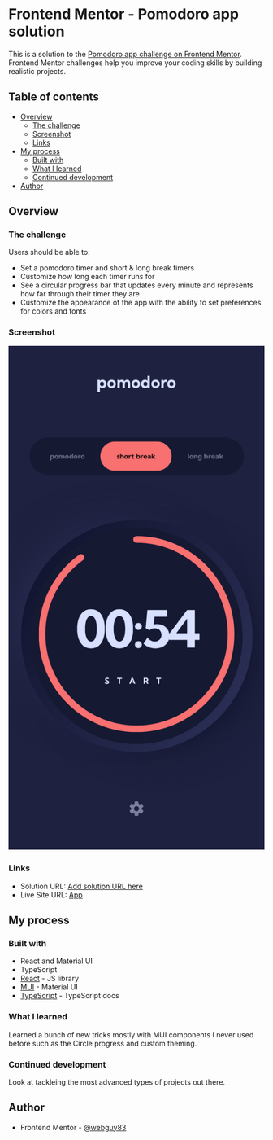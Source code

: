 # Frontend Mentor - Pomodoro app solution

This is a solution to the [Pomodoro app challenge on Frontend Mentor](https://www.frontendmentor.io/challenges/pomodoro-app-KBFnycJ6G). Frontend Mentor challenges help you improve your coding skills by building realistic projects.

## Table of contents

- [Overview](#overview)
  - [The challenge](#the-challenge)
  - [Screenshot](#screenshot)
  - [Links](#links)
- [My process](#my-process)
  - [Built with](#built-with)
  - [What I learned](#what-i-learned)
  - [Continued development](#continued-development)
- [Author](#author)

## Overview

### The challenge

Users should be able to:

- Set a pomodoro timer and short & long break timers
- Customize how long each timer runs for
- See a circular progress bar that updates every minute and represents how far through their timer they are
- Customize the appearance of the app with the ability to set preferences for colors and fonts

### Screenshot

![](./pomodoro-screenie.png)

### Links

- Solution URL: [Add solution URL here](https://your-solution-url.com)
- Live Site URL: [App](https://webguy83.github.io/pomodoro-react/)

## My process

### Built with

- React and Material UI
- TypeScript
- [React](https://reactjs.org/) - JS library
- [MUI](https://mui.com/) - Material UI
- [TypeScript](https://www.typescriptlang.org/) - TypeScript docs

### What I learned

Learned a bunch of new tricks mostly with MUI components I never used before such as the Circle progress and custom theming.

### Continued development

Look at tackleing the most advanced types of projects out there.

## Author

- Frontend Mentor - [@webguy83](https://www.frontendmentor.io/profile/webguy83)
